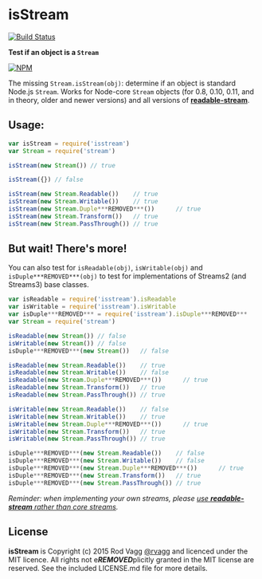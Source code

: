 # isStream

[![Build Status](https://secure.travis-ci.org/rvagg/isstream.png)](http://travis-ci.org/rvagg/isstream)

**Test if an object is a `Stream`**

[![NPM](https://nodei.co/npm/isstream.svg)](https://nodei.co/npm/isstream/)

The missing `Stream.isStream(obj)`: determine if an object is standard Node.js `Stream`. Works for Node-core `Stream` objects (for 0.8, 0.10, 0.11, and in theory, older and newer versions) and all versions of **[readable-stream](https://github.com/isaacs/readable-stream)**.

## Usage:

```js
var isStream = require('isstream')
var Stream = require('stream')

isStream(new Stream()) // true

isStream({}) // false

isStream(new Stream.Readable())    // true
isStream(new Stream.Writable())    // true
isStream(new Stream.Duple***REMOVED***())      // true
isStream(new Stream.Transform())   // true
isStream(new Stream.PassThrough()) // true
```

## But wait! There's more!

You can also test for `isReadable(obj)`, `isWritable(obj)` and `isDuple***REMOVED***(obj)` to test for implementations of Streams2 (and Streams3) base classes.

```js
var isReadable = require('isstream').isReadable
var isWritable = require('isstream').isWritable
var isDuple***REMOVED*** = require('isstream').isDuple***REMOVED***
var Stream = require('stream')

isReadable(new Stream()) // false
isWritable(new Stream()) // false
isDuple***REMOVED***(new Stream())   // false

isReadable(new Stream.Readable())    // true
isReadable(new Stream.Writable())    // false
isReadable(new Stream.Duple***REMOVED***())      // true
isReadable(new Stream.Transform())   // true
isReadable(new Stream.PassThrough()) // true

isWritable(new Stream.Readable())    // false
isWritable(new Stream.Writable())    // true
isWritable(new Stream.Duple***REMOVED***())      // true
isWritable(new Stream.Transform())   // true
isWritable(new Stream.PassThrough()) // true

isDuple***REMOVED***(new Stream.Readable())    // false
isDuple***REMOVED***(new Stream.Writable())    // false
isDuple***REMOVED***(new Stream.Duple***REMOVED***())      // true
isDuple***REMOVED***(new Stream.Transform())   // true
isDuple***REMOVED***(new Stream.PassThrough()) // true
```

*Reminder: when implementing your own streams, please [use **readable-stream** rather than core streams](http://r.va.gg/2014/06/why-i-dont-use-nodes-core-stream-module.html).*


## License

**isStream** is Copyright (c) 2015 Rod Vagg [@rvagg](https://twitter.com/rvagg) and licenced under the MIT licence. All rights not e***REMOVED***plicitly granted in the MIT license are reserved. See the included LICENSE.md file for more details.
